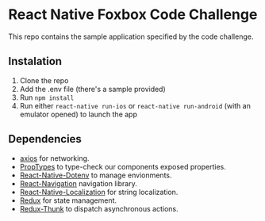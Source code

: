 # React Native Foxbox Code Challenge

This repo contains the sample application specified by the code challenge.

## Instalation

1. Clone the repo
2. Add the .env file (there's a sample provided)
3. Run `npm install`
4. Run either `react-native run-ios` or `react-native run-android` (with an emulator opened) to launch the app

## Dependencies
  - [axios](https://github.com/axios/axios) for networking.
  - [PropTypes](https://github.com/facebook/prop-types) to type-check our components exposed properties.
  - [React-Native-Dotenv](https://github.com/zetachang/react-native-dotenv) to manage envionments.
  - [React-Navigation](https://reactnavigation.org/) navigation library.
  - [React-Native-Localization](https://github.com/stefalda/ReactNativeLocalization) for string localization.
  - [Redux](https://redux.js.org/) for state management.
  - [Redux-Thunk](https://github.com/gaearon/redux-thunk) to dispatch asynchronous actions.
